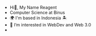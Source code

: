 - Hi👋, My Name Reagent
- Computer Science at Binus
- 🌍 I'm based in Indonesia 🏝️
- 👀 I’m interested in WebDev and Web 3.0
- 

<!---
Octopuzzz/Octopuzzz is a ✨ special ✨ repository because its `README.md` (this file) appears on your GitHub profile.
You can click the Preview link to take a look at your changes.
--->

